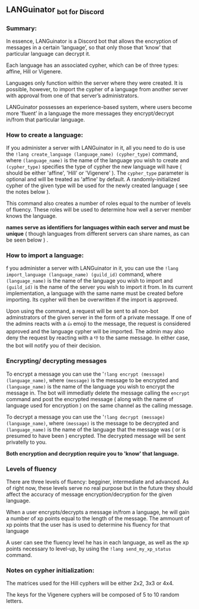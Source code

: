 
##  LANGuinator <sub>  bot for Discord </sub>

### Summary:

<p>In essence, LANGuinator is a Discord bot that allows the encryption of messages in a certain ’language’, so that only those that ’know’ that particular language can decrypt it.</p>

<p>Each language has an associated cypher, which can be of three types: affine, Hill or Vigenere. </p>

<p>Languages only function within the server where they were created. It is possible, however, to import the cypher of a language from another server with approval from one of that server’s administrators.</p>

<p>LANGuinator possesses an experience-based system, where users become more ’fluent’ in a language the more messages they encrypt/decrypt in/from that particular language.</p> 

### How to create a language:
<p>If you administer a server with LANGuinator in it, all you need to do is use the <code>!lang create_language (language_name) (cypher_type)</code> command, where <code>(language_name)</code> is the name of the language you wish to create and <code>(cypher_type)</code> specifies the type of cypher the new language will have ( should be either 'affine', 'Hill' or 'Vigenere' ). The <code>cypher_type</code> parameter is optional and will be treated as 'affine' by default. A randomly-initialized cypher of the given type will be used for the newly created language ( see the notes below ). </p> 

<p>This command also creates a number of roles equal to the number of levels of fluency. These roles will be used to determine how well a server member knows the language.</p>

**names serve as identifiers for languages within each server and must be unique** ( though languages from different servers can share names, as can be seen below ) .

### How to import a language:
<p>f you administer a server with LANGuinator in it, you can use the <code>!lang import_language (language_name) (guild_id)</code> command, where <code>(language_name)</code> is the name of the language you wish to import and <code>(guild_id)</code> is the name of the server you wish to import it from. In its current implementation, a language with the same name must be created before importing. Its cypher will then be overwritten if the import is approved.</p>
  
 <p>Upon using the command, a request will be sent to all non-bot adminstrators of the given server in the form of a private message. If one of the admins reacts with a <code>👍</code> emoji to the message, the request is considered approved and the language cypher will be imported. The admin may also deny the request by reacting with a <code>👎</code> to the same message. In either case, the bot will notify you of their decision.</p> 
 
### Encrypting/ decrypting messages
<p> To encrypt a message you can use the '<code>!lang encrypt (message) (language_name)</code>, where <code>(message)</code> is the message to be encrypted and <code>(language_name)</code> is the name of the language you wish to encrypt the message in. The bot will immediatly delete the message calling the <code>encrypt</code> command and post the encrypted message ( along with the name of language used for encryption ) on the same channel as the calling message.</p>

<p>To decrypt a message you can use the '<code>!lang decrypt (message) (language_name)</code>, where <code>(message)</code> is the message to be decrypted and <code>(language_name)</code> is the name of the language that the message was ( or is presumed to have been ) encrypted. The decrypted message will be sent privatelly to you.</p>

**Both encryption and decryption require you to 'know' that language.**

### Levels of fluency
<p> There are three levels of fluency: begginer, intermediate and advanced. As of right now, these levels serve no real purpose but in the future they should affect the accuracy of message encryption/decryption for the given language.</p>
  
<p>When a user encrypts/decrypts a message in/from a language, he will gain a number of xp points equal to the length of the message. The ammount of xp points that the user has is used to determine his fluency for that language </p>

<p> A user can see the fluency level he has in each language, as well as the xp points necessary to level-up, by using the <code>!lang send_my_xp_status</code> command.</p>
  

### Notes on cypher initialization:
<p>The matrices used for the Hill cyphers will be either 2x2, 3x3 or 4x4.</p>

<p>The keys for the Vigenere cyphers will be composed of 5 to 10 random letters.</p>


